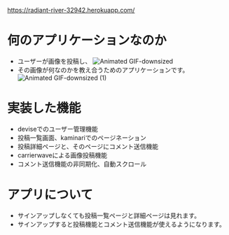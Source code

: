 https://radiant-river-32942.herokuapp.com/

# 何のアプリケーションなのか
- ユーザーが画像を投稿し、
![Animated GIF-downsized](https://user-images.githubusercontent.com/66103132/88159037-bafb5800-cc47-11ea-822c-11a13dd64a43.gif)
- その画像が何なのかを教え合うためのアプリケーションです。
![Animated GIF-downsized (1)](https://user-images.githubusercontent.com/66103132/88159704-a1a6db80-cc48-11ea-9f87-7e4513ff59fa.gif)

# 実装した機能
- deviseでのユーザー管理機能
- 投稿一覧画面、kaminariでのページネーション
- 投稿詳細ページと、そのページにコメント送信機能
- carrierwaveによる画像投稿機能
- コメント送信機能の非同期化、自動スクロール


# アプリについて
- サインアップしなくても投稿一覧ページと詳細ページは見れます。
- サインアップすると投稿機能とコメント送信機能が使えるようになります。

